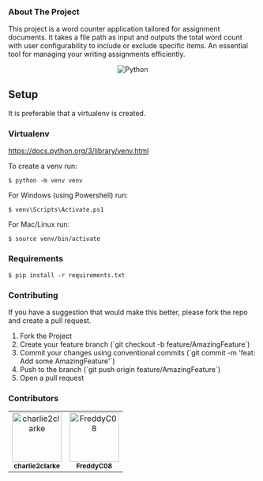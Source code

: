 ### About The Project
<p>
  This project is a word counter application tailored for assignment documents. It takes a file path as input and outputs the total word count with user configurability to include or exclude specific items. An essential tool for managing your writing assignments efficiently.
</p>

<p align="center">
  <img alt="Python" src="https://img.shields.io/badge/Python-%233776AB.svg?&style=for-the-badge&logo=Python&logoColor=white"/>
</p>

## Setup
It is preferable that a virtualenv is created. 

### Virtualenv
https://docs.python.org/3/library/venv.html

To create a venv run:
```
$ python -m venv venv
```

For Windows (using Powershell) run:
```
$ venv\Scripts\Activate.ps1
```

For Mac/Linux run:
```
$ source venv/bin/activate
```

### Requirements
```
$ pip install -r requirements.txt
```

### Contributing
<p>
  If you have a suggestion that would make this better, please fork the repo and create a pull request.
  <ol>
    <li>Fork the Project</li>
    <li>Create your feature branch (`git checkout -b feature/AmazingFeature`)</li>
    <li>Commit your changes using conventional commits (`git commit -m 'feat: Add some AmazingFeature'`)</li>
    <li>Push to the branch (`git push origin feature/AmazingFeature`)</li>
    <li>Open a pull request</li>
  </ol>
</p>

### Contributors
<p align="center">
  <table>
    <tr>
      <td align="center">
        <a href="https://github.com/charlie2clarke">
          <img src="https://avatars.githubusercontent.com/u/58811769?v=4" width="100px;" alt="charlie2clarke"/>
          <br/>
          <sub><b>charlie2clarke</b></sub>
        </a>
      </td>
      <td align="center">
        <a href="https://github.com/FreddyC08">
          <img src="https://avatars.githubusercontent.com/u/81486482?v=4" width="100px;" alt="FreddyC08"/>
          <br/>
          <sub><b>FreddyC08</b></sub>
        </a>
      </td>
    </tr>
  </table>
</p>
